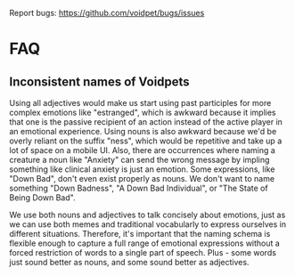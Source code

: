 Report bugs: https://github.com/voidpet/bugs/issues

# FAQ

## Inconsistent names of Voidpets

Using all adjectives would make us start using past participles for more complex emotions like "estranged", which is awkward because it implies that one is the passive recipient of an action instead of the active player in an emotional experience. Using nouns is also awkward because we'd be overly reliant on the suffix "ness", which would be repetitive and take up a lot of space on a mobile UI. Also, there are occurrences where naming a creature a noun like "Anxiety" can send the wrong message by impling something like clinical anxiety is just an emotion. Some expressions, like "Down Bad", don't even exist properly as nouns. We don't want to name something "Down Badness", "A Down Bad Individual", or "The State of Being Down Bad".

We use both nouns and adjectives to talk concisely about emotions, just as we can use both memes and traditional vocabularly to express ourselves in different situations. Therefore, it's important that the naming schema is flexible enough to capture a full range of emotional expressions without a forced restriction of words to a single part of speech. Plus - some words just sound better as nouns, and some sound better as adjectives.
